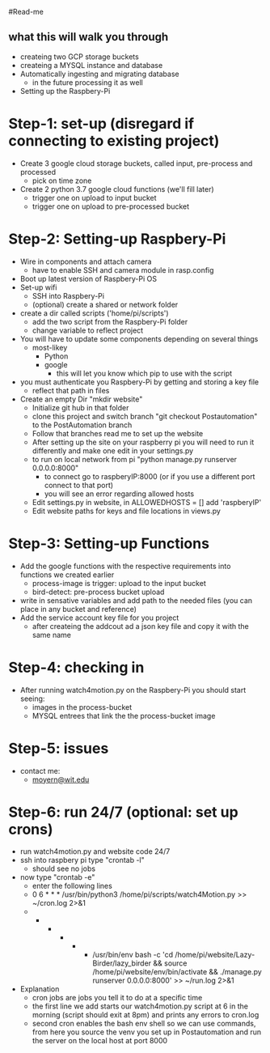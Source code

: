 #Read-me 

## what this will walk you through 
- createing two GCP storage buckets
- createing a MYSQL instance and database
- Automatically ingesting and migrating database
	- in the future processing it as well
- Setting up the Raspbery-Pi

# Step-1: set-up (disregard if connecting to existing project)
- Create 3 google cloud storage buckets, called input, pre-process and processed
	- pick on time zone
- Create 2 python 3.7 google cloud functions (we'll fill later)
	- trigger one on upload to input bucket
	- trigger one on upload to pre-processed bucket

# Step-2: Setting-up Raspbery-Pi
- Wire in components and attach camera 
	- have to enable SSH and camera module in rasp.config
- Boot up latest version of Raspbery-Pi OS
- Set-up wifi
	- SSH into Raspbery-Pi
	- (optional) create a shared or network folder
- create a dir called scripts ('home/pi/scripts')
	- add the two script from the Raspbery-Pi folder 
	- change variable to reflect project
- You will have to update some components depending on several things
	- most-likey
		- Python
		- google
			- this will let you know which pip to use with the script
- you must authenticate you Raspbery-Pi by getting and storing a key file 
	- reflect that path in files
- Create an empty Dir "mkdir website"
	- Initialize git hub in that folder
	- clone this project and switch branch "git checkout Postautomation" to the PostAutomation branch
	- Follow that branches read me to set up the website 
	- After setting up the site on your raspberry pi you will need to run it differently and make one edit in your settings.py 
	- to run on local network from pi "python manage.py runserver 0.0.0.0:8000"
		- to connect go to raspberyIP:8000 (or if you use a different port connect to that port)
		- you will see an error regarding allowed hosts
	- Edit settings.py in website, in ALLOWEDHOSTS = [] add 'raspberyIP'
	- Edit website paths for keys and file locations in views.py  

# Step-3: Setting-up Functions
- Add the google functions with the respective requirements into functions we created earlier 
	- process-image is trigger: upload to the input bucket
	- bird-detect: pre-process bucket upload
- write in sensative variables and add path to the needed files (you can place in any bucket and reference) 
- Add the service account key file for you project 
	- after createing the addcout ad a json key file and copy it with the same name
	
# Step-4: checking in 
- After running watch4motion.py on the Raspbery-Pi you should start seeing:
	- images in the process-bucket
	- MYSQL entrees that link the the process-bucket image
	
# Step-5: issues
- contact me:
	- moyern@wit.edu

# Step-6: run 24/7 (optional: set up crons)
- run watch4motion.py and website code 24/7 
- ssh into raspbery pi type "crontab -l"
	- should see no jobs
- now type "crontab -e"
	- enter the following lines
	- 0 6 * * * /usr/bin/python3 /home/pi/scripts/watch4Motion.py >> ~/cron.log 2>&1
	- * * * * * /usr/bin/env bash -c 'cd /home/pi/website/Lazy-Birder/lazy_birder && source /home/pi/website/env/bin/activate && ./manage.py runserver 0.0.0.0:8000' >> ~/run.log 2>&1
- Explanation
	- cron jobs are jobs you tell it to do at a specific time
	- the first line we add starts our watch4motion.py script at 6 in the morning (script should exit at 8pm) and prints any errors to cron.log
	- second cron enables the bash env shell so we can use commands, from here you source the venv you set up in Postautomation and run the server on the local host at port 8000
